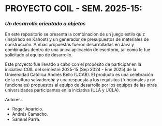 # PROYECTO COIL - SEM. 2025-15: 
### *Un desarrollo orientado a objetos*

En este repositorio se presenta la combinación de un juego estilo quiz (inspirado en Kahoot) y un generador de presupuestos de materiales de construcción. Ambas propuestas fueron desarrolladas en Java y combinadas dentro de una única aplicación de escritorio, tal como le fue solicitado al equipo de desarrollo. 

Este proyecto fue llevado a cabo con el propósito de participar en la iniciativa COIL del semestre 2025-15 (Sep 2024 - Ene 2025) de la Universidad Católica Andrés Bello (UCAB). El producto es una celebración de la cultura salvadoreña y una respuesta a los requisitos (funcionales y no funcionales) propuestos al equipo de desarrollo por los equipos de las otras universidades participantes en la iniciativa (ULA y UCLA). 

Autores:
- Roger Aparicio.
- Andrés Camacho.
- Samuel Parra.
